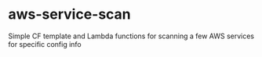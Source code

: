# aws-service-scan
Simple CF template and Lambda functions for scanning a few AWS services for specific config info
